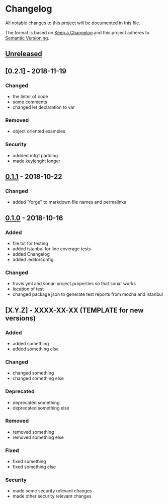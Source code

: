 # Changelog

All notable changes to this project will be documented in this file.

The format is based on [Keep a Changelog](http://keepachangelog.com/en/1.0.0/)
and this project adheres to [Semantic Versioning](http://semver.org/spec/v2.0.0.html).

## [Unreleased]

## [0.2.1] - 2018-11-19

### Changed

- the linter of code
- some comments
- changed let declaration to var

### Removed

- object oriented examples

### Security

- addded mfg1 padding
- made keylenght longer

## [0.1.1] - 2018-10-22

### Changed

- added "forge" to markdown file names and permalinks

## [0.1.0] - 2018-10-16

### Added

- file.txt for testing
- added istanbul for line coverage tests
- added Changelog
- added .editorconfig

### Changed

- travis.yml and sonar-project.properties so that sonar works
- location of test
- changed package json to generate test reports from mocha and istanbul

## [X.Y.Z] - XXXX-XX-XX (TEMPLATE for new versions)

### Added

- added something
- added something else

### Changed

- changed something
- changed something else

### Deprecated

- deprecated something
- deprecated something else

### Removed

- removed something
- removed something else

### Fixed

- fixed something
- fixed something else

### Security

- made some security relevant changes
- made other security relevant changes

[unreleased]: https://github.com/cryptoexamples/javascript-forge-cryptoexamples/compare/v0.1.1...HEAD
[0.1.1]: https://github.com/cryptoexamples/javascript-forge-cryptoexamples/compare/v0.1.0...v0.1.1
[0.1.0]: https://github.com/cryptoexamples/javascript-forge-cryptoexamples/releases/tag/v0.1.0
